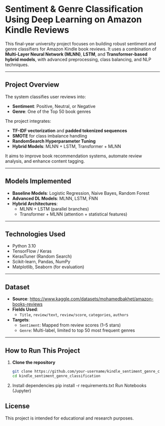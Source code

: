 # Sentiment & Genre Classification Using Deep Learning on Amazon Kindle Reviews

This final-year university project focuses on building robust sentiment and genre classifiers for Amazon Kindle book reviews. It uses a combination of **Multi-Layer Neural Network (MLNN)**, **LSTM**, and **Transformer-based hybrid models**, with advanced preprocessing, class balancing, and NLP techniques.

---

## Project Overview

The system classifies user reviews into:
- **Sentiment**: Positive, Neutral, or Negative
- **Genre**: One of the Top 50 book genres

The project integrates:
- **TF-IDF vectorization** and **padded tokenized sequences**
- **SMOTE** for class imbalance handling
- **RandomSearch Hyperparameter Tuning**
- **Hybrid Models**: MLNN + LSTM, Transformer + MLNN

It aims to improve book recommendation systems, automate review analysis, and enhance content tagging.

---

## Models Implemented

- **Baseline Models**: Logistic Regression, Naive Bayes, Random Forest
- **Advanced DL Models**: MLNN, LSTM, FNN
- **Hybrid Architectures**:
  - MLNN + LSTM (parallel branches)
  - Transformer + MLNN (attention + statistical features)

---

##  Technologies Used

- Python 3.10
- TensorFlow / Keras
- KerasTuner (Random Search)
- Scikit-learn, Pandas, NumPy
- Matplotlib, Seaborn (for evaluation)

---

## Dataset

- **Source**: https://www.kaggle.com/datasets/mohamedbakhet/amazon-books-reviews
- **Fields Used**:
  - `Title`, `review/text`, `review/score`, `categories`, `authors`
- **Targets**:
  - `Sentiment`: Mapped from review scores (1–5 stars)
  - `Genre`: Multi-label, limited to top 50 most frequent genres

---

##  How to Run This Project

1. **Clone the repository**
   ```bash
   git clone https://github.com/your-username/kindle_sentiment_genre_classification.git
   cd kindle_sentiment_genre_classification
2. Install dependencies
   pip install -r requirements.txt
   Run Notebooks (Jupyter)

## License 
This project is intended for educational and research purposes.





